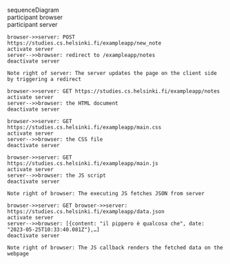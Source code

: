 sequenceDiagram  
    participant browser  
    participant server  

    browser->>server: POST https://studies.cs.helsinki.fi/exampleapp/new_note
    activate server
    server-->>browser: redirect to /exampleapp/notes
    deactivate server

    Note right of server: The server updates the page on the client side by triggering a redirect

    browser->>server: GET https://studies.cs.helsinki.fi/exampleapp/notes
    activate server
    server-->>browser: the HTML document
    deactivate server

    browser->>server: GET https://studies.cs.helsinki.fi/exampleapp/main.css
    activate server
    server-->>browser: the CSS file
    deactivate server

    browser->>server: GET https://studies.cs.helsinki.fi/exampleapp/main.js
    activate server
    server-->>browser: the JS script
    deactivate server

    Note right of browser: The executing JS fetches JSON from server

    browser->>server: GET browser->>server: https://studies.cs.helsinki.fi/exampleapp/data.json
    activate server
    server-->>browser: [{content: "il pippero è qualcosa che", date: "2023-05-25T10:33:40.081Z"},…]
    deactivate server

    Note right of browser: The JS callback renders the fetched data on the webpage
